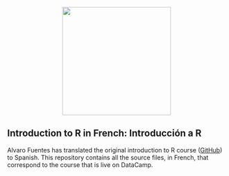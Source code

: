 <p align="center">
<img src="https://s3.amazonaws.com/assets.datacamp.com/img/logo/logo_blue_full.svg" width="250">
</p>

## Introduction to R in French: Introducción a R

Alvaro Fuentes has translated the original introduction to R course ([GitHub](www.github.com/Data-Camp/introduction_to_R)) to Spanish. This repository contains all the source files, in French, that correspond to the course that is live on DataCamp.
